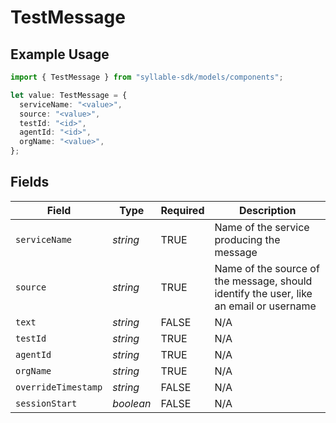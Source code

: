 # TestMessage

## Example Usage

```typescript
import { TestMessage } from "syllable-sdk/models/components";

let value: TestMessage = {
  serviceName: "<value>",
  source: "<value>",
  testId: "<id>",
  agentId: "<id>",
  orgName: "<value>",
};
```

## Fields

| Field                                                                                  | Type                                                                                   | Required                                                                               | Description                                                                            |
| -------------------------------------------------------------------------------------- | -------------------------------------------------------------------------------------- | -------------------------------------------------------------------------------------- | -------------------------------------------------------------------------------------- |
| `serviceName`                                                                          | *string*                                                                               | TRUE                                                                     | Name of the service producing the message                                              |
| `source`                                                                               | *string*                                                                               | TRUE                                                                     | Name of the source of the message, should identify the user, like an email or username |
| `text`                                                                                 | *string*                                                                               | FALSE                                                                     | N/A                                                                                    |
| `testId`                                                                               | *string*                                                                               | TRUE                                                                     | N/A                                                                                    |
| `agentId`                                                                              | *string*                                                                               | TRUE                                                                     | N/A                                                                                    |
| `orgName`                                                                              | *string*                                                                               | TRUE                                                                     | N/A                                                                                    |
| `overrideTimestamp`                                                                    | *string*                                                                               | FALSE                                                                     | N/A                                                                                    |
| `sessionStart`                                                                         | *boolean*                                                                              | FALSE                                                                     | N/A                                                                                    |